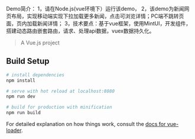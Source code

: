 Demo简介：
1，请在Node.js(vue环境下）运行该demo，
2，该demo为新闻网页布局，实现移动端实现下拉加载更多新闻，点击可浏览详情；PC端不跳转页面，页内加载新闻详情；
3，技术要点：基于vue框架，使用MintUI，开发组件，搭建动态路由嵌套路由，请求、处理api数据，vuex数据持久化。

> A Vue.js project

## Build Setup

``` bash
# install dependencies
npm install

# serve with hot reload at localhost:8080
npm run dev

# build for production with minification
npm run build
```

For detailed explanation on how things work, consult the [docs for vue-loader](http://vuejs.github.io/vue-loader).
